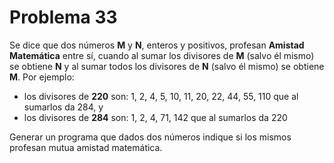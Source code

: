 <h1>Problema 33</h1>
<p1>Se dice que dos números <strong>M</strong> y <strong>N</strong>, enteros y positivos, profesan <strong>Amistad Matemática</strong> entre sí, cuando al sumar los divisores de <strong>M</strong> (salvo él mismo) se obtiene <strong>N</strong> y al sumar todos los divisores de <strong>N</strong> (salvo él mismo) se obtiene <strong>M</strong>. Por ejemplo:</p1>

<ul>
    <li>los divisores de <strong>220</strong> son: 1, 2, 4, 5, 10, 11, 20, 22, 44, 55, 110 que al
sumarlos da 284, y</li>
    <li>los divisores de <strong>284</strong> son: 1, 2, 4, 71, 142 que al sumarlos da 220</li>
</ul>

<p2>Generar un programa que dados dos números indique si los mismos profesan mutua amistad matemática.</p2>